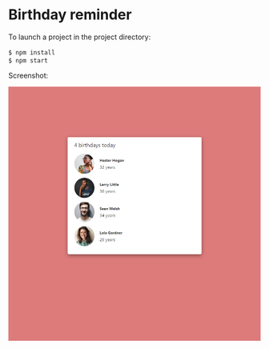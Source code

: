 # Birthday reminder

To launch a project in the project directory:

```
$ npm install
$ npm start
```

Screenshot:

![screenshot](../_resources/01-birthday-reminder.png)